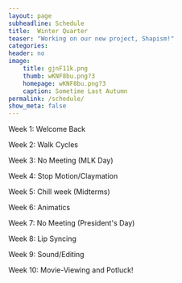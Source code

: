 ```yaml
---
layout: page
subheadline: Schedule
title:  Winter Quarter
teaser: "Working on our new project, Shapism!"
categories:
header: no
image:
    title: gjnF11k.png
    thumb: wKNF8bu.png?3
    homepage: wKNF8bu.png?3
    caption: Sometime Last Autumn
permalink: /schedule/
show_meta: false
---
```


Week 1: Welcome Back

Week 2: Walk Cycles

Week 3: No Meeting (MLK Day)

Week 4: Stop Motion/Claymation

Week 5: Chill week (Midterms)

Week 6: Animatics

Week 7: No Meeting (President's Day)

Week 8: Lip Syncing

Week 9: Sound/Editing

Week 10: Movie-Viewing and Potluck! 